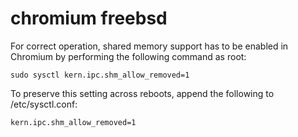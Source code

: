 # chromium freebsd

For correct operation, shared memory support has to be enabled
in Chromium by performing the following command as root:

```
sudo sysctl kern.ipc.shm_allow_removed=1
```

To preserve this setting across reboots, append the following
to /etc/sysctl.conf:

```
kern.ipc.shm_allow_removed=1
```
